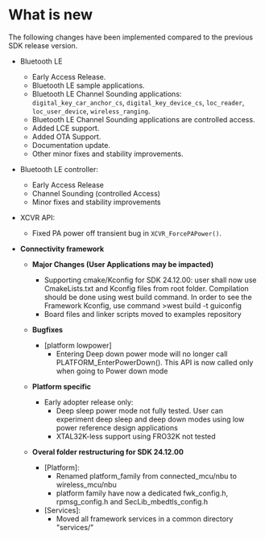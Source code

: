 # What is new 

The following changes have been implemented compared to the previous SDK release version.

-   Bluetooth LE
    -   Early Access Release.
    -   Bluetooth LE sample applications.
    -   Bluetooth LE Channel Sounding applications: `digital_key_car_anchor_cs`, `digital_key_device_cs`, `loc_reader`, `loc_user_device`, `wireless_ranging`.
    -   Bluetooth LE Channel Sounding applications are controlled access.
    -   Added LCE support.
    -   Added OTA Support.
	-   Documentation update.
    -   Other minor fixes and stability improvements.

-   Bluetooth LE controller:
    -   Early Access Release
    -   Channel Sounding (controlled Access)
    -   Minor fixes and stability improvements

-   XCVR API:

    -   Fixed PA power off transient bug in `XCVR_ForcePAPower()`.

-   **Connectivity framework**

    -   **Major Changes (User Applications may be impacted)**

        -   Supporting cmake/Kconfig for SDK 24.12.00: user shall now use CmakeLists.txt and Kconfig files from root folder. Compilation should be done using west build command. In order to see the Framework Kconfig, use command >west build -t guiconfig
        -   Board files and linker scripts moved to examples repository

    -   **Bugfixes**

        -   [platform lowpower]
            -   Entering Deep down power mode will no longer call PLATFORM_EnterPowerDown(). This API is now called only when going to Power down mode

    -   **Platform specific**

        -   Early adopter release only:
            -   Deep sleep power mode not fully tested. User can experiment deep sleep and deep down modes using low power reference design applications
            -   XTAL32K-less support using FRO32K not tested

    -   **Overal folder restructuring for SDK 24.12.00**

        -   [Platform]:
            -   Renamed platform_family from connected_mcu/nbu to wireless_mcu/nbu
            -   platform family have now a dedicated fwk_config.h, rpmsg_config.h and SecLib_mbedtls_config.h
        -   [Services]:
            -   Moved all framework services in a common directory "services/"



